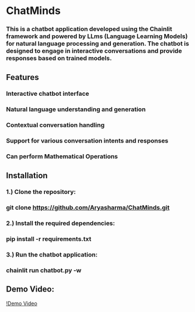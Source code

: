 # ChatMinds
### This is a chatbot application developed using the Chainlit framework and powered by LLms (Language Learning Models) for natural language processing and generation. The chatbot is designed to engage in interactive conversations and provide responses based on trained models.

## Features
### Interactive chatbot interface
### Natural language understanding and generation
### Contextual conversation handling
### Support for various conversation intents and responses
### Can perform Mathematical Operations 
## Installation
### 1.) Clone the repository:
### git clone https://github.com/Aryasharma/ChatMinds.git
### 2.) Install the required dependencies:
### pip install -r requirements.txt
### 3.) Run the chatbot application:
### chainlit run chatbot.py -w
## Demo Video:
[!Demo Video](https://github.com/Aryasharma001/ChatMinds/assets/98249716/c79584d1-5bfc-45ef-8f7d-1344339faaef)
